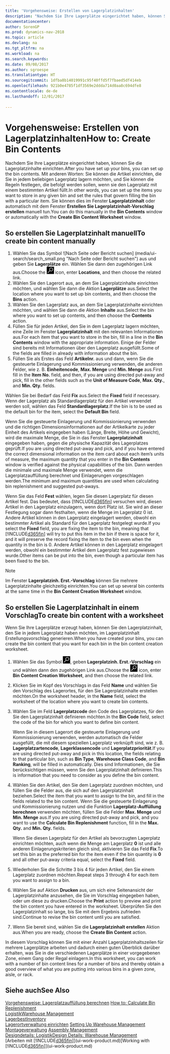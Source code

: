 ```yaml
---
title: 'Vorgehensweise: Erstellen von Lagerplatzinhalten'
description: "Nachdem Sie Ihre Lagerplätze eingerichtet haben, können Sie die Lagerplatzinhalte einrichten. Mit anderen Worten: Sie können die Artikel einrichten, die Sie in jedem beliebigen Lagerplatz lagern möchten, und Sie können die Regeln festlegen, die befolgt werden sollen, wenn sie den Lagerplatz mit einem bestimmten Artikel füllt."
documentationcenter: 
author: SorenGP
ms.prod: dynamics-nav-2018
ms.topic: article
ms.devlang: na
ms.tgt_pltfrm: na
ms.workload: na
ms.search.keywords: 
ms.date: 09/08/2017
ms.author: sgroespe
ms.translationtype: HT
ms.sourcegitcommit: 1dfba8b14019991c95f40ffd5f7fbaed5df414eb
ms.openlocfilehash: 921b0e4785f1df3569e2ddda714d0aa8c694dfe8
ms.contentlocale: de-de
ms.lasthandoff: 12/01/2017

---
```

# <a name="how-to-create-bin-contents"></a><span data-ttu-id="28e23-104">Vorgehensweise: Erstellen von Lagerplatzinhalten</span><span class="sxs-lookup"><span data-stu-id="28e23-104">How to: Create Bin Contents</span></span>
<span data-ttu-id="28e23-105">Nachdem Sie Ihre Lagerplätze eingerichtet haben, können Sie die Lagerplatzinhalte einrichten.</span><span class="sxs-lookup"><span data-stu-id="28e23-105">After you have set up your bins, you can set up the bin contents.</span></span> <span data-ttu-id="28e23-106">Mit anderen Worten: Sie können die Artikel einrichten, die Sie in jedem beliebigen Lagerplatz lagern möchten, und Sie können die Regeln festlegen, die befolgt werden sollen, wenn sie den Lagerplatz mit einem bestimmten Artikel füllt.</span><span class="sxs-lookup"><span data-stu-id="28e23-106">In other words, you can set up the items you want to store in any given bin and set the rules that govern filling the bin with a particular item.</span></span> <span data-ttu-id="28e23-107">Sie können dies im Fenster **Lagerplatzinhalt** oder automatisch mit dem Fenster **Erstellen Sie Lagerplatzinhalt-Vorschlag erstellen** manuell tun.</span><span class="sxs-lookup"><span data-stu-id="28e23-107">You can do this manually in the **Bin Contents** window or automatically with the **Create Bin Content Worksheet** window.</span></span>

## <a name="to-create-bin-content-manually"></a><span data-ttu-id="28e23-108">So erstellen Sie Lagerplatzinhalt manuell</span><span class="sxs-lookup"><span data-stu-id="28e23-108">To create bin content manually</span></span>  
1.  <span data-ttu-id="28e23-109">Wählen Sie das Symbol ![Nach Seite oder Bericht suchen] (media/ui-search/search_small.png "Nach Seite oder Bericht suchen") aus und geben Sie **Lagerplätze** ein. Wählen Sie dann den zugehörigen Link aus.</span><span class="sxs-lookup"><span data-stu-id="28e23-109">Choose the ![Search for Page or Report](media/ui-search/search_small.png "Search for Page or Report icon") icon, enter **Locations**, and then choose the related link.</span></span>  
2.  <span data-ttu-id="28e23-110">Wählen Sie den Lagerort aus, an dem Sie Lagerplatzinhalte einrichten möchten, und wählen Sie dann die Aktion **Lagerplätze** aus.</span><span class="sxs-lookup"><span data-stu-id="28e23-110">Select the location where you want to set up bin contents,  and then choose the **Bins** action.</span></span>  
3.  <span data-ttu-id="28e23-111">Wählen Sie den Lagerplatz aus, an dem Sie Lagerplatzinhalte einrichten möchten, und wählen Sie dann die Aktion **Inhalte** aus.</span><span class="sxs-lookup"><span data-stu-id="28e23-111">Select the bin where you want to set up contents, and then choose the **Contents** action.</span></span>  
4.  <span data-ttu-id="28e23-112">Füllen Sie für jeden Artikel, den Sie in dem Lagerplatz lagern möchten, eine Zeile im Fenster **Lagerplatzinhalt** mit den relevanten Informationen aus.</span><span class="sxs-lookup"><span data-stu-id="28e23-112">For each item that you want to store in the bin, fill in a line in the **Bin Contents** window with the appropriate information.</span></span> <span data-ttu-id="28e23-113">Einige der Felder sind bereits mit Informationen über den Lagerplatz ausgefüllt.</span><span class="sxs-lookup"><span data-stu-id="28e23-113">Some of the fields are filled in already with information about the bin.</span></span>  
5.  <span data-ttu-id="28e23-114">Füllen Sie als Erstes das Feld **Artikelnr.** aus und dann, wenn Sie die gesteuerte Einlagerung und Kommissionierung verwenden, die anderen Felder, wie z. B. **Einheitencode**, **Max. Menge** und **Min. Menge** aus.</span><span class="sxs-lookup"><span data-stu-id="28e23-114">First fill in the **Item No.** field, and then, if you are using directed put-away and pick, fill in the other fields such as the **Unit of Measure Code**, **Max. Qty.**, and **Min. Qty.** fields.</span></span>  

<span data-ttu-id="28e23-115">Wählen Sie bei Bedarf das Feld **Fix** aus.</span><span class="sxs-lookup"><span data-stu-id="28e23-115">Select the **Fixed** field if necessary.</span></span> <span data-ttu-id="28e23-116">Wenn der Lagerplatz als Standardlagerplatz für den Artikel verwendet werden soll, wählen das Feld **Standardlagerplatz**.</span><span class="sxs-lookup"><span data-stu-id="28e23-116">If the bin is to be used as the default bin for the item, select the **Default Bin** field.</span></span>  

<span data-ttu-id="28e23-117">Wenn Sie die gesteuerte Einlagerung und Kommissionierung verwenden und die richtigen Dimensionsinformationen auf der Artikelkarte zu jeder Einheit des Artikels eingegeben haben (Länge, Breite, Höhe und Gewicht), wird die maximale Menge, die Sie in das Fenster **Lagerplatzinhalt** eingegeben haben, gegen die physische Kapazität des Lagerplatzes geprüft.</span><span class="sxs-lookup"><span data-stu-id="28e23-117">If you are using directed put-away and pick, and if you have entered the correct dimensional information on the item card about each item’s units of measure, the maximum quantity that you enter in the **Bin Contents** window is verified against the physical capabilities of the bin.</span></span> <span data-ttu-id="28e23-118">Dann werden die minimale und maximale Menge verwendet, wenn die Lagerplatzauffüllung berechnet und Einlagerungen vorgeschlagen werden.</span><span class="sxs-lookup"><span data-stu-id="28e23-118">The minimum and maximum quantities are used when calculating bin replenishment and suggested put-aways.</span></span>  

<span data-ttu-id="28e23-119">Wenn Sie das Feld **Fest** wählen, legen Sie diesen Lagerplatz für diesen Artikel fest. Das bedeutet, dass [!INCLUDE[d365fin](includes/d365fin_md.md)] versuchen wird, diesen Artikel in den Lagerplatz einzulagern, wenn dort Platz ist. Sie wird an dieser Festlegung sogar dann festhalten, wenn die Menge im Lagerplatz 0 ist. Andere Artikel können in den Lagerplatz eingelagert werden, obwohl ein bestimmter Artikel als Standard für den Lagerplatz festgelegt wurde.</span><span class="sxs-lookup"><span data-stu-id="28e23-119">If you select the **Fixed** field, you are fixing the item to the bin, meaning that [!INCLUDE[d365fin](includes/d365fin_md.md)] will try to put this item in the bin if there is space for it, and it will preserve the record fixing the item to the bin even when the quantity in the bin is 0.</span></span> <span data-ttu-id="28e23-120">Andere Artikel können in den Lagerplatz eingelagert werden, obwohl ein bestimmter Artikel dem Lagerplatz fest zugewiesen wurde.</span><span class="sxs-lookup"><span data-stu-id="28e23-120">Other items can be put into the bin, even though a particular item has been fixed to the bin.</span></span>  

> [!NOTE]  
>  <span data-ttu-id="28e23-121">Im Fenster **Lagerplatzinh. Erst.-Vorschlag** können Sie mehrere Lagerplatzinhalte gleichzeitig einrichten.</span><span class="sxs-lookup"><span data-stu-id="28e23-121">You can set up several bin contents at the same time in the **Bin Content Creation Worksheet** window.</span></span>  

## <a name="to-create-bin-content-with-a-worksheet"></a><span data-ttu-id="28e23-122">So erstellen Sie Lagerplatzinhalt in einem Vorschlag</span><span class="sxs-lookup"><span data-stu-id="28e23-122">To create bin content with a worksheet</span></span>  
<span data-ttu-id="28e23-123">Wenn Sie Ihre Lagerplätze erzeugt haben, können Sie den Lagerplatzinhalt, den Sie in jedem Lagerplatz haben möchten, im Lagerplatzinhalt Erstellungsvorschlag generieren.</span><span class="sxs-lookup"><span data-stu-id="28e23-123">When you have created your bins, you can create the bin content that you want for each bin in the bin content creation worksheet.</span></span>

1.  <span data-ttu-id="28e23-124">Wählen Sie das Symbol ![Nach Seite oder Bericht suchen](media/ui-search/search_small.png "Nach Seite oder Bericht suchen"), geben **Lagerplatzinh. Erst.-Vorschlag** ein und wählen dann den zugehörigen Link aus.</span><span class="sxs-lookup"><span data-stu-id="28e23-124">Choose the ![Search for Page or Report](media/ui-search/search_small.png "Search for Page or Report icon") icon, enter **Bin Content Creation Worksheet**, and then choose the related link.</span></span>  
2.  <span data-ttu-id="28e23-125">Klicken Sie im Kopf des Vorschlags in das Feld **Name** und wählen Sie den Vorschlag des Lagerortes, für den Sie Lagerplatzinhalte erstellen möchten.</span><span class="sxs-lookup"><span data-stu-id="28e23-125">On the worksheet header, in the **Name** field, select the worksheet of the location where you want to create bin contents.</span></span>  
3.  <span data-ttu-id="28e23-126">Wählen Sie im Feld **Lagerplatzcode** den Code des Lagerplatzes, für den Sie den Lagerplatzinhalt definieren möchten.</span><span class="sxs-lookup"><span data-stu-id="28e23-126">In the **Bin Code** field, select the code of the bin for which you want to define bin content.</span></span>   

    <span data-ttu-id="28e23-127">Wenn Sie in diesem Lagerort die gesteuerte Einlagerung und Kommissionierung verwenden, werden automatisch die Felder ausgefüllt, die mit diesem speziellen Lagerplatz verknüpft sind, wie z. B. **Lagerplatzartencode**, **Lagerklassencode** und **Lagerplatzpriorität**.</span><span class="sxs-lookup"><span data-stu-id="28e23-127">If you are using directed put-away and pick in this location, the fields relating to that particular bin, such as **Bin Type**, **Warehouse Class Code**, and **Bin Ranking**, will be filled in automatically.</span></span> <span data-ttu-id="28e23-128">Dies sind Informationen, die Sie berücksichtigen müssen, wenn Sie den Lagerplatzinhalt definieren.</span><span class="sxs-lookup"><span data-stu-id="28e23-128">This is information that you need to consider as you define the bin content.</span></span>  
4.  <span data-ttu-id="28e23-129">Wählen Sie den Artikel, den Sie dem Lagerplatz zuordnen möchten, und füllen Sie die Felder aus, die sich auf den Lagerplatzinhalt beziehen.</span><span class="sxs-lookup"><span data-stu-id="28e23-129">Select the item that you want to assign to the bin, and fill in the fields related to the bin content.</span></span> <span data-ttu-id="28e23-130">Wenn Sie die gesteuerte Einlagerung und Kommissionierung nutzen und die Funktion **Lagerplatz-Auffüllung berechnen** verwenden möchten, füllen Sie die Felder **Max. Menge** und **Min. Menge** aus.</span><span class="sxs-lookup"><span data-stu-id="28e23-130">If you are using directed put-away and pick, and you want to use the **Calculate Bin Replenishment** function, fill in the **Max. Qty.** and **Min. Qty.** fields.</span></span>  

    <span data-ttu-id="28e23-131">Wenn Sie diesen Lagerplatz für den Artikel als bevorzugten Lagerplatz einrichten möchten, auch wenn die Menge am Lagerplatz **0** ist und alle anderen Einlagerungskriterien gleich sind, aktivieren Sie das Feld **Fix**.</span><span class="sxs-lookup"><span data-stu-id="28e23-131">To set this bin as the preferred bin for the item even if the bin quantity is **0** and all other put-away criteria equal, select the **Fixed** field.</span></span>  
5.  <span data-ttu-id="28e23-132">Wiederholen Sie die Schritte 3 bis 4 für jeden Artikel, den Sie einem Lagerplatz zuordnen möchten.</span><span class="sxs-lookup"><span data-stu-id="28e23-132">Repeat steps 3 through 4 for each item you want to assign to a bin.</span></span>  
6.  <span data-ttu-id="28e23-133">Wählen Sie auf Aktion **Drucken** aus, um sich eine Seitenansicht der Lagerplatzinhalte anzusehen, die Sie im Vorschlag eingegeben haben, oder um diese zu drucken.</span><span class="sxs-lookup"><span data-stu-id="28e23-133">Choose the **Print** action to preview and print the bin content you have entered in the worksheet.</span></span> <span data-ttu-id="28e23-134">Überprüfen Sie den Lagerplatzinhalt so lange, bis Sie mit dem Ergebnis zufrieden sind.</span><span class="sxs-lookup"><span data-stu-id="28e23-134">Continue to revise the bin content until you are satisfied.</span></span>  
7.  <span data-ttu-id="28e23-135">Wenn Sie bereit sind, wählen Sie die **Lagerplatzinhalt erstellen** Aktion aus.</span><span class="sxs-lookup"><span data-stu-id="28e23-135">When you are ready, choose the **Create Bin Content** action.</span></span>  

<span data-ttu-id="28e23-136">In diesem Vorschlag können Sie mit einer Anzahl Lagerplatzinhaltszeilen für mehrere Lagerplätze arbeiten und dadurch einen guten Überblick darüber erhalten, was Sie in die verschiedenen Lagerplätze in einer vorgegebenen Zone, einem Gang oder Regal einlagern.</span><span class="sxs-lookup"><span data-stu-id="28e23-136">In this worksheet, you can work with a number of bin content lines for a number of bins and thereby obtain a good overview of what you are putting into various bins in a given zone, aisle, or rack.</span></span>  

## <a name="see-also"></a><span data-ttu-id="28e23-137">Siehe auch</span><span class="sxs-lookup"><span data-stu-id="28e23-137">See Also</span></span>
<span data-ttu-id="28e23-138">[Vorgehensweise: Lagerplatzauffüllung berechnen](warehouse-how-to-calculate-bin-replenishment.md)  </span><span class="sxs-lookup"><span data-stu-id="28e23-138">[How to: Calculate Bin Replenishment](warehouse-how-to-calculate-bin-replenishment.md)  </span></span>  
[<span data-ttu-id="28e23-139">Logistik</span><span class="sxs-lookup"><span data-stu-id="28e23-139">Warehouse Management</span></span>](warehouse-manage-warehouse.md)  
[<span data-ttu-id="28e23-140">Lagerbest</span><span class="sxs-lookup"><span data-stu-id="28e23-140">Inventory</span></span>](inventory-manage-inventory.md)  
<span data-ttu-id="28e23-141">[Lagerortverwaltung einrichten](warehouse-setup-warehouse.md)   </span><span class="sxs-lookup"><span data-stu-id="28e23-141">[Setting Up Warehouse Management](warehouse-setup-warehouse.md)   </span></span>  
<span data-ttu-id="28e23-142">[Montageverwaltung](assembly-assemble-items.md)  </span><span class="sxs-lookup"><span data-stu-id="28e23-142">[Assembly Management](assembly-assemble-items.md)  </span></span>  
[<span data-ttu-id="28e23-143">Designdetails: Logistik</span><span class="sxs-lookup"><span data-stu-id="28e23-143">Design Details: Warehouse Management</span></span>](design-details-warehouse-management.md)  
<span data-ttu-id="28e23-144">[Arbeiten mit [!INCLUDE[d365fin](includes/d365fin_md.md)]](ui-work-product.md)</span><span class="sxs-lookup"><span data-stu-id="28e23-144">[Working with [!INCLUDE[d365fin](includes/d365fin_md.md)]](ui-work-product.md)</span></span>

